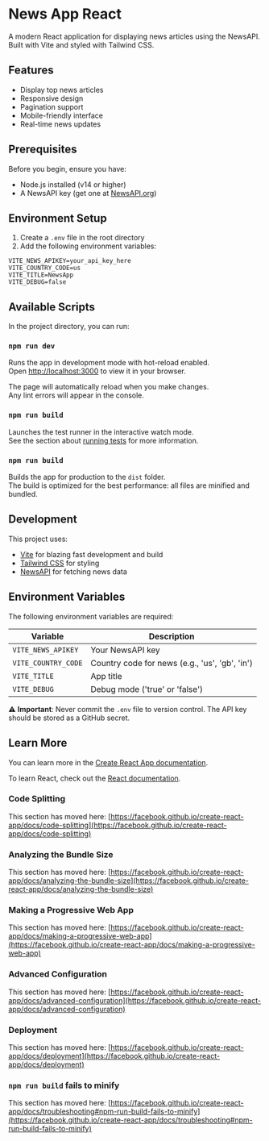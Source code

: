 # News App React

A modern React application for displaying news articles using the NewsAPI. Built with Vite and styled with Tailwind CSS.

## Features

- Display top news articles
- Responsive design
- Pagination support
- Mobile-friendly interface
- Real-time news updates

## Prerequisites

Before you begin, ensure you have:
- Node.js installed (v14 or higher)
- A NewsAPI key (get one at [NewsAPI.org](https://newsapi.org))

## Environment Setup

1. Create a `.env` file in the root directory
2. Add the following environment variables:
```env
VITE_NEWS_APIKEY=your_api_key_here
VITE_COUNTRY_CODE=us
VITE_TITLE=NewsApp
VITE_DEBUG=false
```

## Available Scripts

In the project directory, you can run:

### `npm run dev`

Runs the app in development mode with hot-reload enabled.\
Open [http://localhost:3000](http://localhost:3000) to view it in your browser.

The page will automatically reload when you make changes.\
Any lint errors will appear in the console.

### `npm run build`

Launches the test runner in the interactive watch mode.\
See the section about [running tests](https://facebook.github.io/create-react-app/docs/running-tests) for more information.

### `npm run build`

Builds the app for production to the `dist` folder.\
The build is optimized for the best performance: all files are minified and bundled.

## Development

This project uses:
- [Vite](https://vitejs.dev/) for blazing fast development and build
- [Tailwind CSS](https://tailwindcss.com/) for styling
- [NewsAPI](https://newsapi.org/) for fetching news data

## Environment Variables

The following environment variables are required:

| Variable | Description |
|----------|------------|
| `VITE_NEWS_APIKEY` | Your NewsAPI key |
| `VITE_COUNTRY_CODE` | Country code for news (e.g., 'us', 'gb', 'in') |
| `VITE_TITLE` | App title |
| `VITE_DEBUG` | Debug mode ('true' or 'false') |

⚠️ **Important**: Never commit the `.env` file to version control. The API key should be stored as a GitHub secret.

## Learn More

You can learn more in the [Create React App documentation](https://facebook.github.io/create-react-app/docs/getting-started).

To learn React, check out the [React documentation](https://reactjs.org/).

### Code Splitting

This section has moved here: [https://facebook.github.io/create-react-app/docs/code-splitting](https://facebook.github.io/create-react-app/docs/code-splitting)

### Analyzing the Bundle Size

This section has moved here: [https://facebook.github.io/create-react-app/docs/analyzing-the-bundle-size](https://facebook.github.io/create-react-app/docs/analyzing-the-bundle-size)

### Making a Progressive Web App

This section has moved here: [https://facebook.github.io/create-react-app/docs/making-a-progressive-web-app](https://facebook.github.io/create-react-app/docs/making-a-progressive-web-app)

### Advanced Configuration

This section has moved here: [https://facebook.github.io/create-react-app/docs/advanced-configuration](https://facebook.github.io/create-react-app/docs/advanced-configuration)

### Deployment

This section has moved here: [https://facebook.github.io/create-react-app/docs/deployment](https://facebook.github.io/create-react-app/docs/deployment)

### `npm run build` fails to minify

This section has moved here: [https://facebook.github.io/create-react-app/docs/troubleshooting#npm-run-build-fails-to-minify](https://facebook.github.io/create-react-app/docs/troubleshooting#npm-run-build-fails-to-minify)
